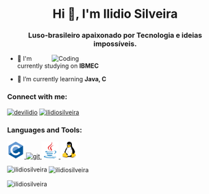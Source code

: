 <h1 align="center">Hi 👋, I'm Ilidio Silveira</h1>
<h3 align="center">Luso-brasileiro apaixonado por Tecnologia e ideias impossíveis.</h3>
<img align="right" alt="Coding" width="400" src="https://media4.giphy.com/media/zOvBKUUEERdNm/giphy.gif?cid=790b76114c7b17eec4e170e040b026ae64a5f5f36ef559fd&rid=giphy.gif&ct=g">



- 🔭 I'm currently studying on **IBMEC**

- 🌱 I’m currently learning **Java, C**

<h3 align="left">Connect with me:</h3>
<p align="left">
<a href="https://twitter.com/devilidio" target="blank"><img align="center" src="https://raw.githubusercontent.com/rahuldkjain/github-profile-readme-generator/master/src/images/icons/Social/twitter.svg" alt="devilidio" height="30" width="40" /></a>
<a href="https://linkedin.com/in/ilidiosilveira" target="blank"><img align="center" src="https://raw.githubusercontent.com/rahuldkjain/github-profile-readme-generator/master/src/images/icons/Social/linked-in-alt.svg" alt="ilidiosilveira" height="30" width="40" /></a>
</p>

<h3 align="left">Languages and Tools:</h3>
<p align="left"> <a href="https://www.cprogramming.com/" target="_blank" rel="noreferrer"> <img src="https://raw.githubusercontent.com/devicons/devicon/master/icons/c/c-original.svg" alt="c" width="40" height="40"/> </a> <a href="https://git-scm.com/" target="_blank" rel="noreferrer"> <img src="https://www.vectorlogo.zone/logos/git-scm/git-scm-icon.svg" alt="git" width="40" height="40"/> </a> <a href="https://www.java.com" target="_blank" rel="noreferrer"> <img src="https://raw.githubusercontent.com/devicons/devicon/master/icons/java/java-original.svg" alt="java" width="40" height="40"/> </a> <a href="https://www.linux.org/" target="_blank" rel="noreferrer"> <img src="https://raw.githubusercontent.com/devicons/devicon/master/icons/linux/linux-original.svg" alt="linux" width="40" height="40"/> </a> </p>

<p><img align="left" src="https://github-readme-stats.vercel.app/api/top-langs?username=ilidiosilveira&show_icons=true&locale=en&layout=compact" alt="ilidiosilveira" /></p>

<p>&nbsp;<img align="center" src="https://github-readme-stats.vercel.app/api?username=ilidiosilveira&show_icons=true&locale=en" alt="ilidiosilveira" /></p>

<p><img align="center" src="https://github-readme-streak-stats.herokuapp.com/?user=ilidiosilveira&" alt="ilidiosilveira" /></p>
